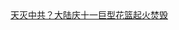 <meta name="twitter:card" content="summary_large_image">
<meta name="twitter:site" content="@nytimes">
<meta name="twitter:title" content="皇天后土，The Coldest Winter in Peking">
<meta name="twitter:description" content="（1980，台湾）讲述文化大革命的故事，以国家科学院人士的更替为主轴，将「文化大革命」和「四个现代化」在大陆风起云涌的经过做为背景，时间则历经父母、子女三代，长达二十多年。">
<meta name="twitter:image" content="https://ygintsrgipbp.api.aobest.top/hpdac06e046d4171f035ec370ea7d72d15e207bd59aaaa.KH0.a.a7a/6rn/!PH!ow!oa!P2!7h!72/!P2!ht!72!PH!t0!th!PH!hy!7P!PH!hz!hk.b.jpg">

<tr><td align="left"><a href="https://xwood.fun/oo.aspx?name=c1077463&key=nqynnipsxfbxcbni&from=gynew">天灭中共？大陆庆十一巨型花篮起火焚毁</a></td></tr>
